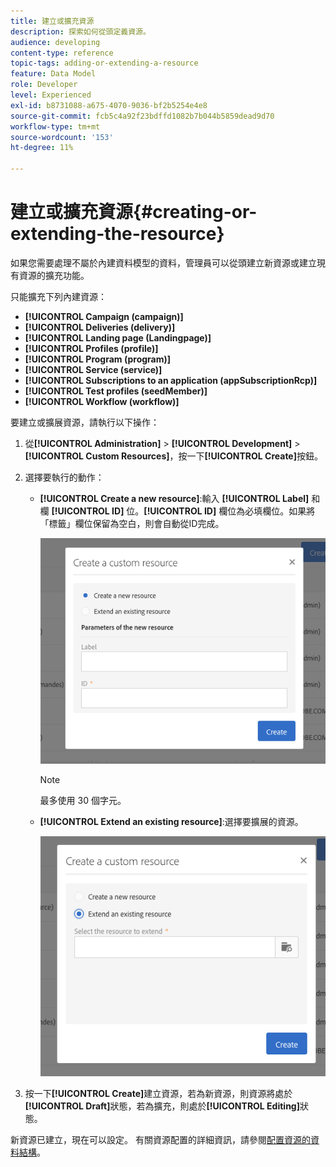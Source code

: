 ```yaml
---
title: 建立或擴充資源
description: 探索如何從頭定義資源。
audience: developing
content-type: reference
topic-tags: adding-or-extending-a-resource
feature: Data Model
role: Developer
level: Experienced
exl-id: b8731088-a675-4070-9036-bf2b5254e4e8
source-git-commit: fcb5c4a92f23bdffd1082b7b044b5859dead9d70
workflow-type: tm+mt
source-wordcount: '153'
ht-degree: 11%

---
```


# 建立或擴充資源{#creating-or-extending-the-resource}

如果您需要處理不屬於內建資料模型的資料，管理員可以從頭建立新資源或建立現有資源的擴充功能。

只能擴充下列內建資源：

* **[!UICONTROL Campaign (campaign)]**
* **[!UICONTROL Deliveries (delivery)]**
* **[!UICONTROL Landing page (Landingpage)]**
* **[!UICONTROL Profiles (profile)]**
* **[!UICONTROL Program (program)]**
* **[!UICONTROL Service (service)]**
* **[!UICONTROL Subscriptions to an application (appSubscriptionRcp)]**
* **[!UICONTROL Test profiles (seedMember)]**
* **[!UICONTROL Workflow (workflow)]**

要建立或擴展資源，請執行以下操作：

1. 從&#x200B;**[!UICONTROL Administration]** > **[!UICONTROL Development]** > **[!UICONTROL Custom Resources]**，按一下&#x200B;**[!UICONTROL Create]**&#x200B;按鈕。
1. 選擇要執行的動作：

   * **[!UICONTROL Create a new resource]**:輸入 **[!UICONTROL Label]** 和欄 **[!UICONTROL ID]** 位。**[!UICONTROL ID]** 欄位為必填欄位。如果將「標籤」欄位保留為空白，則會自動從ID完成。

      ![](assets/schema_extension_2.png)

      >[!NOTE]
      >
      >最多使用 30 個字元。

   * **[!UICONTROL Extend an existing resource]**:選擇要擴展的資源。

      ![](assets/schema_extension_10.png)

1. 按一下&#x200B;**[!UICONTROL Create]**&#x200B;建立資源，若為新資源，則資源將處於&#x200B;**[!UICONTROL Draft]**&#x200B;狀態，若為擴充，則處於&#x200B;**[!UICONTROL Editing]**&#x200B;狀態。

新資源已建立，現在可以設定。 有關資源配置的詳細資訊，請參閱[配置資源的資料結構](../../developing/using/configuring-the-resource-s-data-structure.md)。
